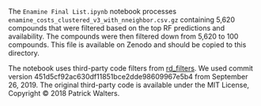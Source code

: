 The `Enamine Final List.ipynb` notebook processes `enamine_costs_clustered_v3_with_nneighbor.csv.gz` containing 5,620 compounds that were filtered based on the top RF predictions and availability.
The compounds were then filtered down from 5,620 to 100 compounds. 
This file is available on Zenodo and should be copied to this directory.

The notebook uses third-party code filters from [rd_filters](https://github.com/PatWalters/rd_filters/tree/451d5cf92ac630df11851bce2dde98609967e5b4).
We used commit version 451d5cf92ac630df11851bce2dde98609967e5b4 from September 26, 2019.
The original third-party code is available under the MIT License, Copyright © 2018 Patrick Walters.
